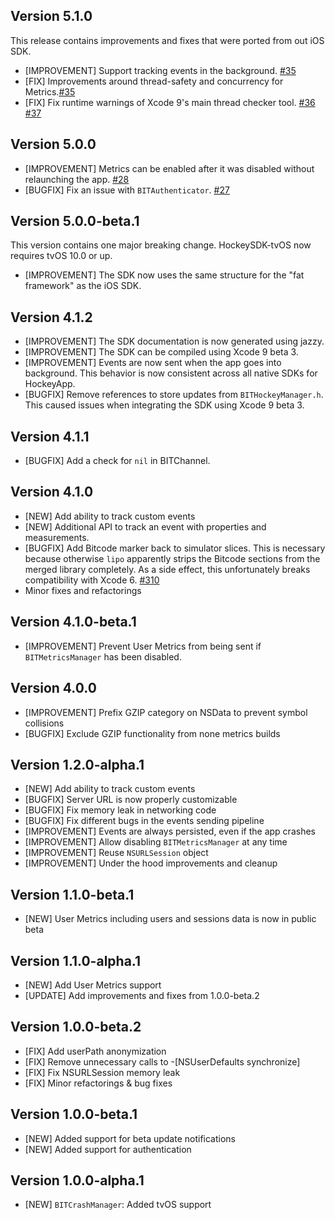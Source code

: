 ## Version 5.1.0

This release contains improvements and fixes that were ported from out iOS SDK.

- [IMPROVEMENT] Support tracking events in the background. [#35](https://github.com/bitstadium/HockeySDK-tvOS/pull/35)
- [FIX] Improvements around thread-safety and concurrency for Metrics.[#35](https://github.com/bitstadium/HockeySDK-tvOS/pull/35)
- [FIX] Fix runtime warnings of Xcode 9's main thread checker tool. [#36](https://github.com/bitstadium/HockeySDK-tvOS/pull/36) [#37]([#36](https://github.com/bitstadium/HockeySDK-tvOS/pull/36))

## Version 5.0.0

- [IMPROVEMENT] Metrics can be enabled after it was disabled without relaunching the app. [#28](https://github.com/bitstadium/HockeySDK-tvOS/pull/28)
- [BUGFIX] Fix an issue with `BITAuthenticator`. [#27](https://github.com/bitstadium/HockeySDK-tvOS/pull/27)

## Version 5.0.0-beta.1

This version contains one major breaking change. HockeySDK-tvOS now requires tvOS 10.0 or up.

- [IMPROVEMENT] The SDK now uses the same structure for the "fat framework" as the iOS SDK.

## Version 4.1.2

- [IMPROVEMENT] The SDK documentation is now generated using jazzy.
- [IMPROVEMENT] The SDK can be compiled using Xcode 9 beta 3.
- [IMPROVEMENT] Events are now sent when the app goes into background. This behavior is now consistent across all native SDKs for HockeyApp.
- [BUGFIX] Remove references to store updates from `BITHockeyManager.h`. This caused issues when integrating the SDK using Xcode 9 beta 3. 

## Version 4.1.1

- [BUGFIX] Add a check for `nil` in BITChannel.

## Version 4.1.0

- [NEW] Add ability to track custom events
- [NEW] Additional API to track an event with properties and measurements.
- [BUGFIX] Add Bitcode marker back to simulator slices. This is necessary because otherwise `lipo` apparently strips the Bitcode sections from the merged library completely. As a side effect, this unfortunately breaks compatibility with Xcode 6. [#310](https://github.com/bitstadium/HockeySDK-iOS/pull/310)
- Minor fixes and refactorings

## Version 4.1.0-beta.1

- [IMPROVEMENT] Prevent User Metrics from being sent if `BITMetricsManager` has been disabled.

## Version 4.0.0

- [IMPROVEMENT] Prefix GZIP category on NSData to prevent symbol collisions
- [BUGFIX] Exclude GZIP functionality from none metrics builds

## Version 1.2.0-alpha.1

- [NEW] Add ability to track custom events
- [BUGFIX] Server URL is now properly customizable
- [BUGFIX] Fix memory leak in networking code
- [BUGFIX] Fix different bugs in the events sending pipeline
- [IMPROVEMENT] Events are always persisted, even if the app crashes
- [IMPROVEMENT] Allow disabling `BITMetricsManager` at any time
- [IMPROVEMENT] Reuse `NSURLSession` object
- [IMPROVEMENT] Under the hood improvements and cleanup

## Version 1.1.0-beta.1

- [NEW] User Metrics including users and sessions data is now in public beta

## Version 1.1.0-alpha.1

- [NEW] Add User Metrics support
- [UPDATE] Add improvements and fixes from 1.0.0-beta.2

## Version 1.0.0-beta.2

- [FIX] Add userPath anonymization
- [FIX] Remove unnecessary calls to -[NSUserDefaults synchronize]
- [FIX] Fix NSURLSession memory leak
- [FIX] Minor refactorings & bug fixes

## Version 1.0.0-beta.1

- [NEW] Added support for beta update notifications
- [NEW] Added support for authentication

## Version 1.0.0-alpha.1

- [NEW] `BITCrashManager`: Added tvOS support
